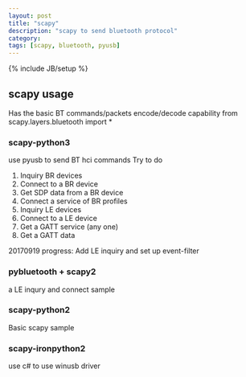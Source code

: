 ```yaml
---
layout: post
title: "scapy"
description: "scapy to send bluetooth protocol"
category: 
tags: [scapy, bluetooth, pyusb]
---
```

{% include JB/setup %}

## scapy usage
Has the basic BT commands/packets encode/decode capability
from scapy.layers.bluetooth import *

### scapy-python3
use pyusb to send BT hci commands
Try to do
1. Inquiry BR devices
2. Connect to a BR device
3. Get SDP data from a BR device
4. Connect a service of BR profiles
5. Inquiry LE devices
6. Connect to a LE device
7. Get a GATT service (any one)
8. Get a GATT data 

20170919 progress: Add LE inquiry and set up event-filter 

### pybluetooth + scapy2
a LE inqury and connect sample

### scapy-python2
Basic scapy sample 

### scapy-ironpython2
use c# to use winusb driver
